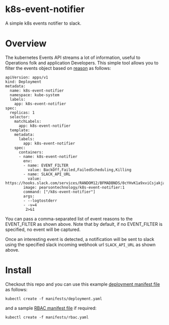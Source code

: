 # k8s-event-notifier
A simple k8s events notifier to slack.

# Overview
The kubernetes Events API streams a lot of information, useful to Operations folk and application Developers. This simple tool allows you to filter the events object based on [reason](https://kubernetes.io/docs/reference/generated/kubernetes-api/v1.13/#event-v1-core) as follows:

```
apiVersion: apps/v1
kind: Deployment
metadata:
  name: k8s-event-notifier
  namespace: kube-system
  labels:
    app: k8s-event-notifier
spec:
  replicas: 1
  selector:
    matchLabels:
      app: k8s-event-notifier
  template:
    metadata:
      labels:
        app: k8s-event-notifier
    spec:
      containers:
      - name: k8s-event-notifier
        env:
        - name: EVENT_FILTER
          value: BackOff,Failed,FailedScheduling,Killing
        - name: SLACK_API_URL
          value: https://hooks.slack.com/services/RANDOM12/BFMADBNDS/0cYHvK1a9xviCsjakjawTMaa
        image: pearsontechnology/k8s-event-notifier:1
        command: ["/k8s-event-notifier"]
        args:
        - --logtostderr
        - -v=4
         2>&1
```

You can pass a comma-separated list of event reasons to the EVENT_FILTER as shown above. Note that by default, if no EVENT_FILTER is specified, no event will be captured.

Once an interesting event is detected, a notification will be sent to slack using the specified slack incoming webhook url `SLACK_API_URL` as shown above.

# Install

Checkout this repo and you can use this example [deployment manifest file](https://github.com/pearsontechnology/k8s-event-notifier/blob/master/manifests/deployment.yaml) as follows:

```
kubectl create -f manifests/deployment.yaml
```

and a sample [RBAC manifest file](https://github.com/pearsontechnology/k8s-event-notifier/blob/master/manifests/rbac.yaml) if required:

```
kubectl create -f manifests/rbac.yaml
```
